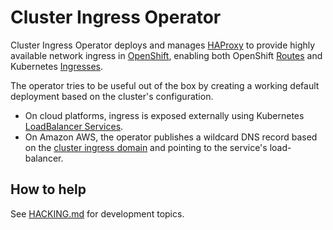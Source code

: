 # Cluster Ingress Operator

Cluster Ingress Operator deploys and manages [HAProxy](http://www.haproxy.org) to provide highly available network ingress in [OpenShift](https://openshift.io/), enabling both OpenShift [Routes](https://docs.okd.io/latest/rest_api/apis-route.openshift.io/v1.Route.html) and Kubernetes [Ingresses](https://kubernetes.io/docs/concepts/services-networking/ingress/).

The operator tries to be useful out of the box by creating a working default deployment based on the cluster's configuration.

* On cloud platforms, ingress is exposed externally using Kubernetes [LoadBalancer Services](https://kubernetes.io/docs/concepts/services-networking/#loadbalancer).
* On Amazon AWS, the operator publishes a wildcard DNS record based on the [cluster ingress domain](https://github.com/openshift/api/blob/master/config/v1/types_ingress.go) and pointing to the service's load-balancer.

## How to help

See [HACKING.md](HACKING.md) for development topics.
